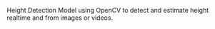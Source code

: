 Height Detection Model using OpenCV to detect and estimate height realtime and from images or videos.
